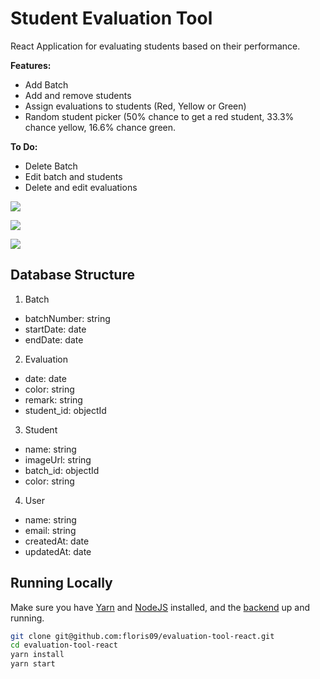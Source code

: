 # Student Evaluation Tool

React Application for evaluating students based on their performance. 

**Features:**
- Add Batch
- Add and remove students
- Assign evaluations to students (Red, Yellow or Green)
- Random student picker (50% chance to get a red student, 33.3% chance yellow, 16.6% chance green.

**To Do:**
- Delete Batch
- Edit batch and students
- Delete and edit evaluations

[![](https://github.com/floris09/evaluation-tool-react/blob/master/src/images/Screen%20Shot%202017-12-03%20at%2022.08.06.png)](https://github.com/floris09/evaluation-tool-react/blob/master/src/images/Screen%20Shot%202017-12-03%20at%2022.08.06.png)

[![](https://github.com/floris09/evaluation-tool-react/blob/master/src/images/Screen%20Shot%202017-12-03%20at%2022.09.38.png)](https://github.com/floris09/evaluation-tool-react/blob/master/src/images/Screen%20Shot%202017-12-03%20at%2022.09.38.png)

[![](https://github.com/floris09/evaluation-tool-react/blob/master/src/images/Screen%20Shot%202017-12-03%20at%2022.10.17.png)](https://github.com/floris09/evaluation-tool-react/blob/master/src/images/Screen%20Shot%202017-12-03%20at%2022.10.17.png)

## Database Structure

1. Batch

  * batchNumber: string
  * startDate: date
  * endDate: date
  
2. Evaluation

  * date: date
  * color: string
  * remark: string
  * student_id: objectId
  
3. Student

  * name: string
  * imageUrl: string
  * batch_id: objectId
  * color: string
  
4. User
  
  * name: string
  * email: string
  * createdAt: date
  * updatedAt: date

## Running Locally

Make sure you have [Yarn](https://yarnpkg.com/en/) and [NodeJS](https://nodejs.org/en/) installed, and the [backend](https://github.com/floris09/evaluation-tool-api) up and running.

```bash
git clone git@github.com:floris09/evaluation-tool-react.git
cd evaluation-tool-react
yarn install
yarn start
```
